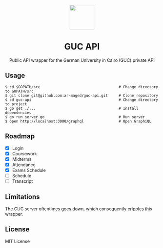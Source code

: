 <p align="center">
  <img src="https://lh6.ggpht.com/gNy40q6S_519oQZ_AE9sGypZ-Z94zDy2Xpm5Tg5mYf8yVOSLAxAhEatKLn0vJDyFErE=w300" width="80"/>
</p>

<h1 align="center">GUC API</h1>

<p align="center">Public API wrapper for the German University in Cairo (GUC) private API</p>

## Usage

```shell
$ cd $GOPATH/src                                    # Change directory to GOPATH/src
$ git clone git@github.com:ar-maged/guc-api.git     # Clone repository
$ cd guc-api                                        # Change directory to project
$ go get ./...                                      # Install dependencies
$ go run server.go                                  # Run server
$ open http://localhost:3000/graphql                # Open GraphiQL
```

## Roadmap

- [x] Login
- [x] Coursework
- [x] Midterms
- [x] Attendance
- [x] Exams Schedule
- [ ] Schedule
- [ ] Transcript

## Limitations

The GUC server oftentimes goes down, which consequently cripples this wrapper.

## License

MIT License
